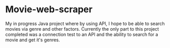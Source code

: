 # Movie-web-scraper
My in progress Java project where by using API, I hope to be able to search movies via genre and other factors. Currently the only part to this project completed was a connection test to an API and the ability to search for a movie and get it's genres. 
